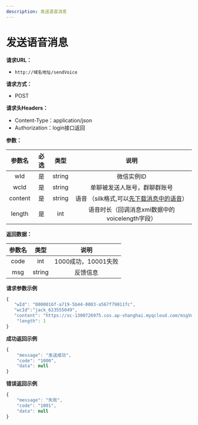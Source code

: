 ```yaml
---
description: 发送语音消息
---
```


# 发送语音消息

**请求URL：**

* `http://域名地址/sendVoice`

**请求方式：**

* POST 

**请求头Headers：**

* Content-Type：application/json
* Authorization：login接口返回

**参数：**

| 参数名 | 必选 | 类型 | 说明 |
| :---: | :---: | :---: | :---: |
| wId | 是 | string | 微信实例ID |
| wcId | 是 | string | 单聊被发送人账号，群聊群账号 |
| content | 是 | string | 语音 （silk格式,可以[先下载消息中的语音](../xiao-xi-jie-shou/xia-zai-xiao-xi-nei-rong-ji-jiang-kai-fang/xia-zai-yu-yin-ji-jiang-kai-fang.md)） |
| length | 是 | int | 语音时长（回调消息xml数据中的voicelength字段） |

**返回数据：**

| 参数名 | 类型 | 说明 |
| :---: | :---: | :---: |
| code | int | 1000成功，10001失败 |
| msg | string | 反馈信息 |

**请求参数示例**

```javascript
{
   "wId": "0000016f-a719-5b44-0003-a567f79011fc",
   "wcId":"jack_623555049",
   "content": "https://xc-1300726975.cos.ap-shanghai.myqcloud.com/msgVoice/e17dd0a9-5c59-4a54-a3cd-1a4817f5dd29-1579005558791.silk",
    "length": 1
}
```

**成功返回示例**

```javascript
{
    "message": "发送成功",
    "code": "1000",
    "data": null
}
```

**错误返回示例**

```javascript
{
    "message": "失败",
    "code": "1001",
    "data": null
}
```

